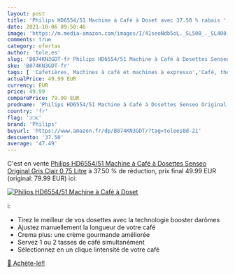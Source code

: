 ```yaml
---
layout: post
title: 'Philips HD6554/51 Machine à Café à Doset avec 37.50 % rabais '
date: 2021-10-06 09:50:46
image: 'https://m.media-amazon.com/images/I/41seoNdb5oL._SL500_._SL400_.jpg'
comments: true
category: ofertas
author: 'tole.es'
slug: 'B074KN3GDT-fr Philips HD6554/51 Machine à Café à Dosettes Senseo...'
sku: 'B074KN3GDT-fr'
tags: [ 'Cafetières, Machines à café et machines à expresso','Café, thé et expresso','Cuisine et Maison','Machines à café 1 tasse','philips', ]
actualPrice: 49.99 EUR
currency: EUR
price: 49.99
comparePrice: 79.99 EUR
prodname: 'Philips HD6554/51 Machine à Café à Dosettes Senseo Original Gris Clair 0  75 Litre'
country: 'fr'
flag: '🇫🇷'
brand: 'Philips'
buyurl: 'https://www.amazon.fr/dp/B074KN3GDT/?tag=tolees0d-21'
descuento: '37.50'
average: '47.49'
---
```


C'est en vente [Philips HD6554/51 Machine à Café à Dosettes Senseo Original Gris Clair 0  75 Litre](https://www.amazon.fr/dp/B074KN3GDT/?tag=tolees0d-21)  à  37.50 % de réduction, prix final  49.99 EUR (original: 79.99 EUR) ici:

[![Philips HD6554/51 Machine à Café à Doset](https://m.media-amazon.com/images/I/41seoNdb5oL._SL500_._SL400_.jpg)](https://www.amazon.fr/dp/B074KN3GDT/?tag=tolees0d-21)

ℹ️:

- Tirez le meilleur de vos dosettes avec la technologie booster darômes
- Ajustez manuellement la longueur de votre café
- Crema plus: une crème gourmande améliorée
- Servez 1 ou 2 tasses de café simultanément
- Sélectionnez en un clique lintensité de votre café

[🛒 Achète-le!!](https://www.amazon.fr/dp/B074KN3GDT/?tag=tolees0d-21)
